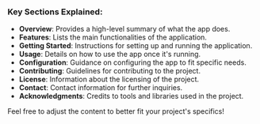 
### Key Sections Explained:

- **Overview**: Provides a high-level summary of what the app does.
- **Features**: Lists the main functionalities of the application.
- **Getting Started**: Instructions for setting up and running the application.
- **Usage**: Details on how to use the app once it's running.
- **Configuration**: Guidance on configuring the app to fit specific needs.
- **Contributing**: Guidelines for contributing to the project.
- **License**: Information about the licensing of the project.
- **Contact**: Contact information for further inquiries.
- **Acknowledgments**: Credits to tools and libraries used in the project.

Feel free to adjust the content to better fit your project's specifics!
